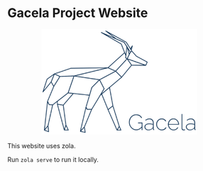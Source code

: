 # Gacela Project Website

<p align="center">
  <img src="static/images/gacela-logo-blue.svg" width="350" alt="Gacela logo"/>

  This website uses zola.
</p>

Run `zola serve` to run it locally.
